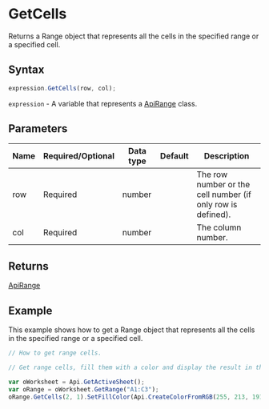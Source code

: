 # GetCells

Returns a Range object that represents all the cells in the specified range or a specified cell.

## Syntax

```javascript
expression.GetCells(row, col);
```

`expression` - A variable that represents a [ApiRange](../ApiRange.md) class.

## Parameters

| **Name** | **Required/Optional** | **Data type** | **Default** | **Description** |
| ------------- | ------------- | ------------- | ------------- | ------------- |
| row | Required | number |  | The row number or the cell number (if only row is defined). |
| col | Required | number |  | The column number. |

## Returns

[ApiRange](../../ApiRange/ApiRange.md)

## Example

This example shows how to get a Range object that represents all the cells in the specified range or a specified cell.

```javascript editor-xlsx
// How to get range cells.

// Get range cells, fill them with a color and display the result in the worksheet.

var oWorksheet = Api.GetActiveSheet();
var oRange = oWorksheet.GetRange("A1:C3");
oRange.GetCells(2, 1).SetFillColor(Api.CreateColorFromRGB(255, 213, 191));
```
